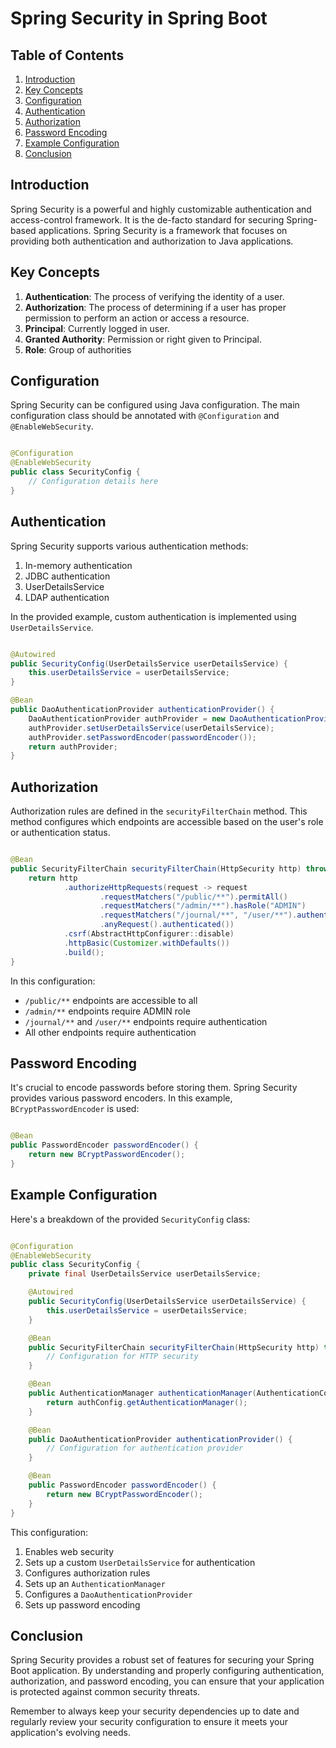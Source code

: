 # Spring Security in Spring Boot

## Table of Contents

1. [Introduction](#introduction)
2. [Key Concepts](#key-concepts)
3. [Configuration](#configuration)
4. [Authentication](#authentication)
5. [Authorization](#authorization)
6. [Password Encoding](#password-encoding)
7. [Example Configuration](#example-configuration)
8. [Conclusion](#conclusion)

## Introduction

Spring Security is a powerful and highly customizable authentication and access-control framework. It is the de-facto
standard for securing Spring-based applications. Spring Security is a framework that focuses on providing both
authentication and authorization to Java applications.

## Key Concepts

1. **Authentication**: The process of verifying the identity of a user.
2. **Authorization**: The process of determining if a user has proper permission to perform an action or access a
   resource.
3. **Principal**: Currently logged in user.
4. **Granted Authority**: Permission or right given to Principal.
5. **Role**: Group of authorities

## Configuration

Spring Security can be configured using Java configuration. The main configuration class should be annotated
with `@Configuration` and `@EnableWebSecurity`.

```java

@Configuration
@EnableWebSecurity
public class SecurityConfig {
    // Configuration details here
}
```

## Authentication

Spring Security supports various authentication methods:

1. In-memory authentication
2. JDBC authentication
3. UserDetailsService
4. LDAP authentication

In the provided example, custom authentication is implemented using `UserDetailsService`.

```java

@Autowired
public SecurityConfig(UserDetailsService userDetailsService) {
    this.userDetailsService = userDetailsService;
}

@Bean
public DaoAuthenticationProvider authenticationProvider() {
    DaoAuthenticationProvider authProvider = new DaoAuthenticationProvider();
    authProvider.setUserDetailsService(userDetailsService);
    authProvider.setPasswordEncoder(passwordEncoder());
    return authProvider;
}
```

## Authorization

Authorization rules are defined in the `securityFilterChain` method. This method configures which endpoints are
accessible based on the user's role or authentication status.

```java

@Bean
public SecurityFilterChain securityFilterChain(HttpSecurity http) throws Exception {
    return http
            .authorizeHttpRequests(request -> request
                    .requestMatchers("/public/**").permitAll()
                    .requestMatchers("/admin/**").hasRole("ADMIN")
                    .requestMatchers("/journal/**", "/user/**").authenticated()
                    .anyRequest().authenticated())
            .csrf(AbstractHttpConfigurer::disable)
            .httpBasic(Customizer.withDefaults())
            .build();
}
```

In this configuration:

- `/public/**` endpoints are accessible to all
- `/admin/**` endpoints require ADMIN role
- `/journal/**` and `/user/**` endpoints require authentication
- All other endpoints require authentication

## Password Encoding

It's crucial to encode passwords before storing them. Spring Security provides various password encoders. In this
example, `BCryptPasswordEncoder` is used:

```java

@Bean
public PasswordEncoder passwordEncoder() {
    return new BCryptPasswordEncoder();
}
```

## Example Configuration

Here's a breakdown of the provided `SecurityConfig` class:

```java

@Configuration
@EnableWebSecurity
public class SecurityConfig {
    private final UserDetailsService userDetailsService;

    @Autowired
    public SecurityConfig(UserDetailsService userDetailsService) {
        this.userDetailsService = userDetailsService;
    }

    @Bean
    public SecurityFilterChain securityFilterChain(HttpSecurity http) throws Exception {
        // Configuration for HTTP security
    }

    @Bean
    public AuthenticationManager authenticationManager(AuthenticationConfiguration authConfig) throws Exception {
        return authConfig.getAuthenticationManager();
    }

    @Bean
    public DaoAuthenticationProvider authenticationProvider() {
        // Configuration for authentication provider
    }

    @Bean
    public PasswordEncoder passwordEncoder() {
        return new BCryptPasswordEncoder();
    }
}
```

This configuration:

1. Enables web security
2. Sets up a custom `UserDetailsService` for authentication
3. Configures authorization rules
4. Sets up an `AuthenticationManager`
5. Configures a `DaoAuthenticationProvider`
6. Sets up password encoding

## Conclusion

Spring Security provides a robust set of features for securing your Spring Boot application. By understanding and
properly configuring authentication, authorization, and password encoding, you can ensure that your application is
protected against common security threats.

Remember to always keep your security dependencies up to date and regularly review your security configuration to ensure
it meets your application's evolving needs.